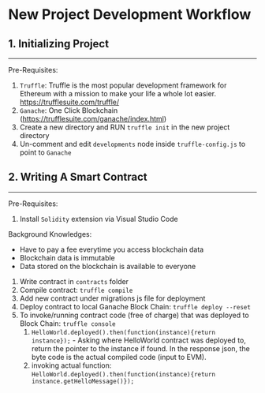 # New Project Development Workflow

## 1. Initializing Project
--------------------
Pre-Requisites:
1. `Truffle`: Truffle is the most popular development framework for Ethereum with a mission to make your life a whole lot easier. https://trufflesuite.com/truffle/
2. `Ganache`: One Click Blockchain (https://trufflesuite.com/ganache/index.html)
3. Create a new directory and RUN `truffle init` in the new project directory
4. Un-comment and edit `developments` node inside `truffle-config.js` to point to `Ganache` 


## 2. Writing A Smart Contract
------------------------------
Pre-Requisites:
1. Install `Solidity` extension via Visual Studio Code
   
Background Knowledges:
- Have to pay a fee everytime you access blockchain data
- Blockchain data is immutable
- Data stored on the blockchain is available to everyone

1. Write contract in `contracts` folder
2. Compile contract: `truffle compile`
3. Add new contract under migrations js file for deployment
4. Deploy contract to local Ganache Block Chain: `truffle deploy --reset`
5. To invoke/running contract code (free of charge) that was deployed to Block Chain: `truffle console`
   1. `HelloWorld.deployed().then(function(instance){return instance});` - Asking where HelloWorld contract was deployed to, return the pointer to the instance if found. In the response json, the byte code is the actual compiled code (input to EVM).
   2. invoking actual function: `HelloWorld.deployed().then(function(instance){return instance.getHelloMessage()});`